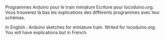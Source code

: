 Programmes Arduino pour le train miniature
Ecriture pour locoduino.org. Vous trouverez là bas les explications des différents programmes avec leur schémas.


In English :
Arduino sketches for miniature train.
Writed for locoduino.org. You will have explications but in French.
